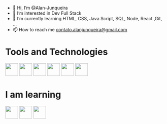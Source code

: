 <link rel="stylesheet" href="https://cdn.jsdelivr.net/gh/devicons/devicon@v2.15.1/devicon.min.css">


- 👋 Hi, I’m @Alan-Junqueira
- 👀 I’m interested in Dev Full Stack
- 🌱 I’m currently learning HTML, CSS, Java Script, SQL, Node, React ,Git, ...
- 📫 How to reach me contato.alanjunqueira@gmail.com

# Tools and Technologies
<div display="flex" gap="5px">
<img src="https://cdn.jsdelivr.net/gh/devicons/devicon/icons/html5/html5-plain-wordmark.svg" width="40" height="40"/>
<img src="https://cdn.jsdelivr.net/gh/devicons/devicon/icons/css3/css3-plain-wordmark.svg" width="40" height="40"/>
<img src="https://cdn.jsdelivr.net/gh/devicons/devicon/icons/javascript/javascript-original.svg" width="40" height="40" />
<img src="https://cdn.jsdelivr.net/gh/devicons/devicon/icons/git/git-original.svg" width="40" height="40"/>
<i class="devicon-github-original-wordmark" font-size="16px"></i>
<img src="https://cdn.jsdelivr.net/gh/devicons/devicon/icons/react/react-original-wordmark.svg" width="40" height="40"/>
<img src="https://cdn.jsdelivr.net/gh/devicons/devicon/icons/sass/sass-original.svg" width="40" height="40"/>  
<div>


# I am learning
<img src="https://cdn.jsdelivr.net/gh/devicons/devicon/icons/typescript/typescript-original.svg" width="40" height="40"/>
<img src="https://cdn.jsdelivr.net/gh/devicons/devicon/icons/nextjs/nextjs-original.svg" width="40" height="40"/>
<img src="https://cdn.jsdelivr.net/gh/devicons/devicon/icons/nodejs/nodejs-original-wordmark.svg" width="40" height="40"/>
